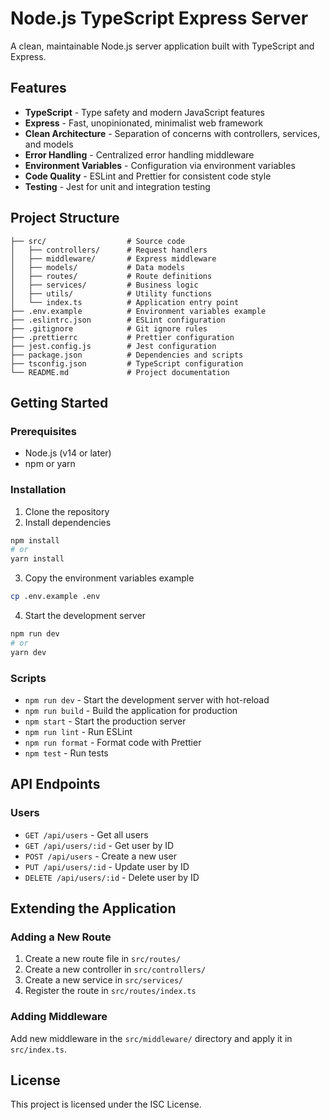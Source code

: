 # Node.js TypeScript Express Server

A clean, maintainable Node.js server application built with TypeScript and Express.

## Features

- **TypeScript** - Type safety and modern JavaScript features
- **Express** - Fast, unopinionated, minimalist web framework
- **Clean Architecture** - Separation of concerns with controllers, services, and models
- **Error Handling** - Centralized error handling middleware
- **Environment Variables** - Configuration via environment variables
- **Code Quality** - ESLint and Prettier for consistent code style
- **Testing** - Jest for unit and integration testing

## Project Structure

```
├── src/                  # Source code
│   ├── controllers/      # Request handlers
│   ├── middleware/       # Express middleware
│   ├── models/           # Data models
│   ├── routes/           # Route definitions
│   ├── services/         # Business logic
│   ├── utils/            # Utility functions
│   └── index.ts          # Application entry point
├── .env.example          # Environment variables example
├── .eslintrc.json        # ESLint configuration
├── .gitignore            # Git ignore rules
├── .prettierrc           # Prettier configuration
├── jest.config.js        # Jest configuration
├── package.json          # Dependencies and scripts
├── tsconfig.json         # TypeScript configuration
└── README.md             # Project documentation
```

## Getting Started

### Prerequisites

- Node.js (v14 or later)
- npm or yarn

### Installation

1. Clone the repository
2. Install dependencies

```bash
npm install
# or
yarn install
```

3. Copy the environment variables example

```bash
cp .env.example .env
```

4. Start the development server

```bash
npm run dev
# or
yarn dev
```

### Scripts

- `npm run dev` - Start the development server with hot-reload
- `npm run build` - Build the application for production
- `npm start` - Start the production server
- `npm run lint` - Run ESLint
- `npm run format` - Format code with Prettier
- `npm test` - Run tests

## API Endpoints

### Users

- `GET /api/users` - Get all users
- `GET /api/users/:id` - Get user by ID
- `POST /api/users` - Create a new user
- `PUT /api/users/:id` - Update user by ID
- `DELETE /api/users/:id` - Delete user by ID

## Extending the Application

### Adding a New Route

1. Create a new route file in `src/routes/`
2. Create a new controller in `src/controllers/`
3. Create a new service in `src/services/`
4. Register the route in `src/routes/index.ts`

### Adding Middleware

Add new middleware in the `src/middleware/` directory and apply it in `src/index.ts`.

## License

This project is licensed under the ISC License.